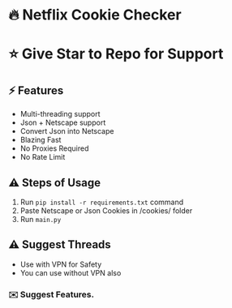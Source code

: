 # 🔥 Netflix Cookie Checker
# ⭐ Give Star to Repo for Support
## ⚡ Features
- Multi-threading support
- Json + Netscape support
- Convert Json into Netscape
- Blazing Fast
- No Proxies Required
- No Rate Limit
## ⚠️ Steps of Usage
1. Run `pip install -r requirements.txt` command
2. Paste Netscape or Json Cookies in /cookies/ folder 
3. Run `main.py`
## ⚠️ Suggest Threads
- Use with VPN for Safety
- You can use without VPN also
### ✉️ Suggest Features.
